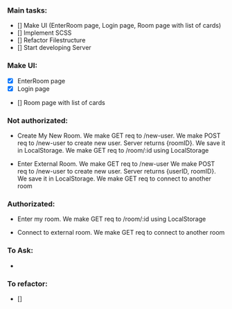 ### Main tasks:
 - [] Make UI (EnterRoom page, Login page, Room page with list of cards)
 - [] Implement SCSS
 - [] Refactor Filestructure
 - [] Start developing Server

### Make UI:
 - [x] EnterRoom page
 - [x] Login page
 - [] Room page with list of cards
 
### Not authorizated:
 - Create My New Room.
    We make GET req to /new-user.
    We make POST req to /new-user to create new user.
    Server returns {roomID}.
    We save it in LocalStorage.
    We make GET req to /room/:id using LocalStorage

 - Enter External Room.
    We make GET req to /new-user
    We make POST req to /new-user to create new user.
    Server returns {userID, roomID}.
    We save it in LocalStorage.
    We make GET req to connect to another room
 
### Authorizated:
 - Enter my room.
    We make GET req to /room/:id using LocalStorage

 - Connect to external room.
    We make GET req to connect to another room

### To Ask:
 - 

### To refactor:
 - [] 
